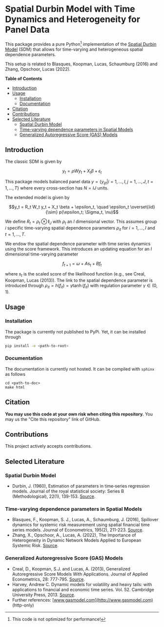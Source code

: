 # Spatial Durbin Model with Time Dynamics and Heterogeneity for Panel Data

This package provides a pure Python[^1] implementation of the [Spatial Durbin Model](https://doi.org/10.1111/j.2517-6161.1960.tb00361.x) (SDM) that allows for time-varying and heterogeneous spatial dependence parameters.

This setup is related to Blasques, Koopman, Lucas, Schaumburg (2016) and Zhang, Opschoor, Lucas (2022).

**Table of Contents**

  - [Introduction](#introduction)
  - [Usage](#usage)
    - [Installation](#installation)
    - [Documentation](#documentation)
  - [Citation](#citation)
  - [Contributions](#contributions)
  - [Selected Literature](#selected-literature)
    - [Spatial Durbin Model](#spatial-durbin-model)
    - [Time-varying dependence parameters in Spatial Models](#time-varying-dependence-parameters-in-spatial-models)
    - [Generalized Autoregressive Score (GAS) Models](#generalized-autoregressive-score-gas-models)

## Introduction

The classic SDM is given by

$$y_t = \rho W y_t + X_t \beta + \epsilon_t$$

This package models balanced panel data $y = \{ y_{ijt} | i=1,\ldots,I, j=1,\ldots,J, t=1,\ldots,T \}$ where every cross-section has $N = IJ$ units.

The extended model is given by

$$y_t = R_t W_t y_t + X_t \beta + \epsilon_t, \quad \epsilon_t \overset{iid}{\sim} p(\epsilon_t; \Sigma_t, \nu)$$

<!--Here, $y_t$ is an $N$ vector with a lexicographic ordered two-dimensional index $i,j$.-->
We define $R_t = \rho_t \otimes \mathbf{I}_J$ with $\rho_t$ an $I$ dimensional vector.
This assumes group $i$ specific time-varying spatial dependence parameters $\rho_{it}$ for $i=1, \ldots, I$ and $t = 1, \ldots, T$.

We endow the spatial dependence parameter with time series dynamics using the score framework.
This introduces an updating equation for an $I$ dimensional time-varying parameter

$$f_{t+1} = \omega + A s_t + B f_t$$

where $s_t$ is the scaled score of the likelihood function (e.g., see Creal, Koopman, Lucas (2013)).
The link to the spatial dependence parameter is introduced through $\rho_{it} = h(f_{it}) = \gamma \tanh(f_{it})$ with regulation parameter $\gamma \in (0,1)$.

## Usage

### Installation

The package is currently not published to PyPi.
Yet, it can be installed through

```bash
pip install -e <path-to-root>
```

### Documentation

The documentation is currently not hosted.
It can be compiled with `sphinx` as follows

```
cd <path-to-doc>
make html
```

## Citation

**You may use this code at your own risk when citing this repository.**
You may us the "Cite this repository" link of GitHub.

## Contributions

This project actively accepts contributions.

## Selected Literature

### Spatial Durbin Model

* Durbin, J. (1960), Estimation of parameters in time‐series regression models. Journal of the royal statistical society: Series B (Methodological), 22(1), 139-153. [Source](https://doi.org/10.1111/j.2517-6161.1960.tb00361.x).

### Time-varying dependence parameters in Spatial Models

* Blasques, F., Koopman, S. J., Lucas, A., Schaumburg, J. (2016), Spillover dynamics for systemic risk measurement using spatial financial time series models. Journal of Econometrics, 195(2), 211-223. [Source](https://doi.org/10.1016/j.jeconom.2016.09.001).
* Zhang, X., Opschoor, A., Lucas, A. (2022), The Importance of Heterogeneity in Dynamic Network Models Applied to European Systemic Risk. [Source](https://opschooranne.files.wordpress.com/2022/02/heterogeneity_in_dynamic_networks_2022-1.pdf).

### Generalized Autoregressive Score (GAS) Models

* Creal, D., Koopman, S.J. and Lucas, A. (2013), Generalized Autoregressive Score Models With Applications. Journal of Applied Econometrics, 28: 777-795. [Source](https://onlinelibrary.wiley.com/doi/10.1002/jae.1279).
* Harvey, Andrew C. Dynamic models for volatility and heavy tails: with applications to financial and economic time series. Vol. 52. Cambridge University Press, 2013. [Source](https://www.cambridge.org/core/books/dynamic-models-for-volatility-and-heavy-tails/896F9D5220C4DD2CA675846F888F0BF0).
* Further references: [www.gasmodel.com](http://www.gasmodel.com) (http-only)

[^1]: This code is not optimized for performance!